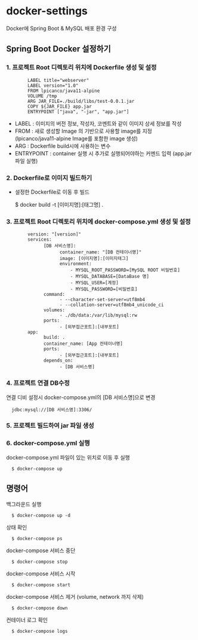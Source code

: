 # docker-settings
Docker에 Spring Boot & MySQL 배포 환경 구성

## Spring Boot Docker 설정하기
### 1. 프로젝트 Root 디렉토리 위치에 Dockerfile 생성 및 설정
      
            LABEL title="webserver"
            LABEL version="1.0"
            FROM lpicanco/java11-alpine
            VOLUME /tmp
            ARG JAR_FILE=./build/libs/test-0.0.1.jar
            COPY ${JAR_FILE} app.jar
            ENTRYPOINT ["java", "-jar", "app.jar"]

  - LABEL : 이미지의 버전 정보, 작성자, 코멘트와 같이 이미지 상세 정보를 작성
  - FROM : 새로 생성할 Image 의 기반으로 사용할 image를 지정 (lpicanco/java11-alpine Image를 포함한 image 생성)
  - ARG : Dockerfile build시에 사용하는 변수 
  - ENTRYPOINT : container 실행 시 추가로 실행되어야하는 커멘드 입력 (app.jar 파일 실행)
  
### 2. Dockerfile로 이미지 빌드하기
  - 설정한 Dockerfile로 이동 후 빌드

      $ docker build -t [이미지명]:[태그명] .
    
### 3. 프로젝트 Root 디렉토리 위치에 docker-compose.yml 생성 및 설정

            version: "[version]"
            services:
                  [DB 서비스명]:
                        container_name: "[DB 컨테이너명]"
                        image: [이미지명]:[이미지태그]
                        environment:
                            - MYSQL_ROOT_PASSWORD=[MySQL ROOT 비밀번호]
                            - MYSQL_DATABASE=[DataBase 명]
                            - MYSQL_USER=[계정]
                            - MYSQL_PASSWORD=[비밀번호]
                  command:
                        - --character-set-server=utf8mb4
                        - --collation-server=utf8mb4_unicode_ci
                  volumes:
                        - ./db/data:/var/lib/mysql:rw
                  ports:
                        - [외부접근포트]:[내부포트]
            app:
                  build: .
                  container_name: [App 컨테이너명]
                  ports:
                        - [외부접근포트]:[내부포트]
                  depends_on:
                        - [DB 서비스명]

          
### 4. 프로젝트 연결 DB수정
연결 디비 설정시 docker-compose.yml의 [DB 서비스명]으로 변경

      jdbc:mysql://[DB 서비스명]:3306/

### 5. 프로젝트 빌드하여 jar 파일 생성


### 6. docker-compose.yml 실행
docker-compose.yml 파일이 있는 위치로 이동 후 실행
      
      $ docker-compose up

## 명령어
백그라운드 실행
  
      $ docker-compose up -d

상태 확인

      $ docker-compose ps

docker-compose 서비스 중단

      $ docker-compose stop

docker-compose 서비스 시작

      $ docker-compose start

docker-compose 서비스 제거 (volume, network 까지 삭제)

      $ docker-compose down

컨테이너 로그 확인

      $ docker-compose logs
  
  

